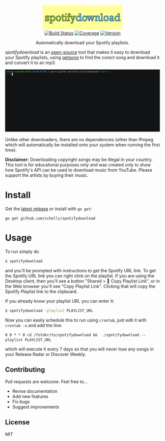 <p align="center">
<img
    src=".github/logo.png"
    width="260" border="0" alt="spotifydownload">
<br>
<a href="https://travis-ci.org/schollz/spotifydownload"><img
src="https://img.shields.io/travis/schollz/spotifydownload.svg?style=flat-square"
alt="Build Status"></a> 
<a href="https://gocover.io/github.com/schollz/getsong"><img src="https://img.shields.io/badge/coverage-82%25-brightgreen.svg?style=flat-square" alt="Coverage"></a>
<a
href="https://github.com/schollz/spotifydownload/releases/latest"><img
src="https://img.shields.io/badge/version-0.7.1-brightgreen.svg?style=flat-square"
alt="Version"></a> </p>

<p align="center">Automatically download your Spotify playlists.</p>

*spotifydownload* is an [open-source](https://github.com/schollz/spotifydownload) tool that makes it easy to download your Spotify playlists, using [getsong](https://github.com/schollz/getsong) to find the corect song and download it and convert it to an mp3.

![Example](.github/1.gif)

Unlike other downloaders, there are no dependencies (other than ffmpeg which will automatically be installed onto your system when running the first time).

**Disclaimer:** Downloading copyright songs may be illegal in your country. This tool is for educational purposes only and was created only to show how Spotify's API can be used to download music from YouTube. Please support the artists by buying their music.



# Install

Get the [latest release](https://github.com/schollz/spotifydownload/releases/latest) or install with `go get`:

```
go get github.com/schollz/spotifydownload
```

# Usage


To run simply do

```bash
$ spotifydownload
```

and you'll be prompted with instructions to get the Spotify URL link. To get the Spotify URL link you can right click on the playlist. If you are using the Desktop client, then you'll see a button "Shared > 🔗 Copy Playlist Link", or in the Web browser you'll see "Copy Playlist Link". Clicking that will copy the Spotify Playlist link to the clipboard.


If you already know your playlist URL you can enter it:

```bash
$ spotifydownload -playlist PLAYLIST_URL
```

Now you can easily schedule this to run using `crontab`, just edit it with `crontab -e` and add the line:

```
0 0 * * 0 cd /folder/to/spotifydownload &&  ./spotifydownload --playlist PLAYLIST_URL
```

which will execute it every 7 days so that you will never lose any songs in your Release Radar or Discover Weekly.

## Contributing

Pull requests are welcome. Feel free to...

- Revise documentation
- Add new features
- Fix bugs
- Suggest improvements


## License

MIT

